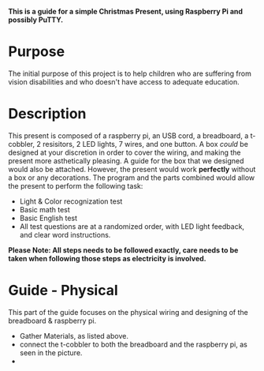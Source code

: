 **This is a guide for a simple Christmas Present, using Raspberry Pi and possibly PuTTY.**
# Purpose
The initial purpose of this project is to help children who are suffering from vision disabilities and who doesn't have access to adequate education.

# Description
This present is composed of a raspberry pi, an USB cord, a breadboard, a t-cobbler, 2 resisitors, 2 LED lights, 7 wires, and one button.
A box *could* be designed at your discretion in order to cover the wiring, and making the present more asthetically pleasing. A guide for the box that we designed would also be attached. However, the present would work **perfectly** without a box or any decorations.
The program and the parts combined would allow the present to perform the following task:
- Light & Color recognization test
- Basic math test
- Basic English test
- All test questions are at a randomized order, with LED light feedback, and clear word instructions.

**Please Note: All steps needs to be followed exactly, care needs to be taken when following those steps as electricity is involved.**

# Guide - Physical
This part of the guide focuses on the physical wiring and designing of the breadboard & raspberry pi.
- Gather Materials, as listed above.
- connect the t-cobbler to both the breadboard and the raspberry pi, as seen in the picture.
- 
